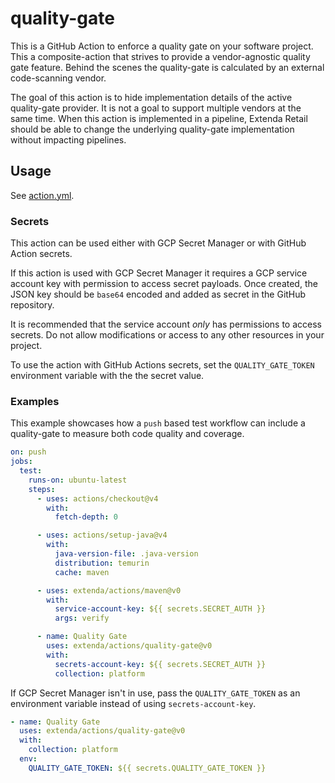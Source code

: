 # quality-gate

This is a GitHub Action to enforce a quality gate on your software project. This a composite-action that strives to
provide a vendor-agnostic quality gate feature. Behind the scenes the quality-gate is calculated by an external
code-scanning vendor.

The goal of this action is to hide implementation details of the active quality-gate provider. It is not a goal to
support multiple vendors at the same time. When this action is implemented in a pipeline, Extenda Retail should be able
to change the underlying quality-gate implementation without impacting pipelines.

## Usage

See [action.yml](action.yml).

### Secrets

This action can be used either with GCP Secret Manager or with GitHub Action secrets.

If this action is used with GCP Secret Manager it requires a GCP service account key with permission to access
secret payloads. Once created, the JSON key should be `base64` encoded and added as secret in the GitHub repository.

It is recommended that the service account _only_ has permissions to access secrets. Do not allow modifications or
access to any other resources in your project.

To use the action with GitHub Actions secrets, set the `QUALITY_GATE_TOKEN` environment variable with the the secret
value.

### Examples

This example showcases how a `push` based test workflow can include a quality-gate to measure both code quality and
coverage.

```yaml
on: push
jobs:
  test:
    runs-on: ubuntu-latest
    steps:
      - uses: actions/checkout@v4
        with:
          fetch-depth: 0

      - uses: actions/setup-java@v4
        with:
          java-version-file: .java-version
          distribution: temurin
          cache: maven

      - uses: extenda/actions/maven@v0
        with:
          service-account-key: ${{ secrets.SECRET_AUTH }}
          args: verify

      - name: Quality Gate
        uses: extenda/actions/quality-gate@v0
        with:
          secrets-account-key: ${{ secrets.SECRET_AUTH }}
          collection: platform
```

If GCP Secret Manager isn't in use, pass the `QUALITY_GATE_TOKEN` as an environment variable instead of using
`secrets-account-key`.

```yaml
- name: Quality Gate
  uses: extenda/actions/quality-gate@v0
  with:
    collection: platform
  env:
    QUALITY_GATE_TOKEN: ${{ secrets.QUALITY_GATE_TOKEN }}
```
